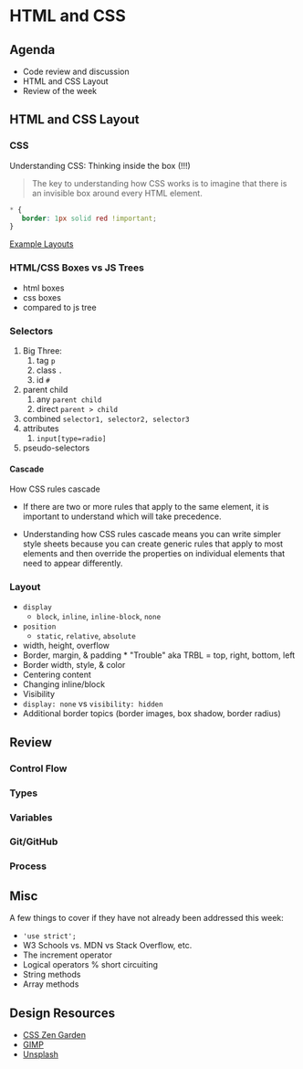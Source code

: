 # HTML and CSS

## Agenda

* Code review and discussion
* HTML and CSS Layout
* Review of the week

## HTML and CSS Layout

### CSS

Understanding CSS: Thinking inside the box (!!!)

> The key to understanding how CSS works is to imagine that there is an invisible box around every HTML element.

```css
* {
   border: 1px solid red !important;
}
```

[Example Layouts](https://www.pinterest.com/mitchellhudson/css-layout-challenges/)

### HTML/CSS Boxes vs JS Trees

* html boxes
* css boxes
* compared to js tree

### Selectors

1. Big Three:
    1. tag `p`
    1. class `.`
    1. id `#`
1. parent child
    1. any `parent child`
    1. direct `parent > child`
1. combined `selector1, selector2, selector3`
1. attributes
    1. `input[type=radio]`
1. pseudo-selectors

#### Cascade

How CSS rules cascade

* If there are two or more rules that apply to the same element, it is important to understand which will take precedence.  

* Understanding how CSS rules cascade means you can write simpler style sheets because you can create generic rules that apply to most elements and then override the properties on individual elements that need to appear differently.

### Layout

* `display`
    * `block`, `inline`, `inline-block`, `none`
* `position`
    * `static`, `relative`, `absolute`
* width, height, overflow
* Border, margin, & padding
        * "Trouble" aka TRBL = top, right, bottom, left
* Border width, style, & color
* Centering content
* Changing inline/block
* Visibility
* `display: none` vs `visibility: hidden`
* Additional border topics (border images, box shadow, border radius)

## Review

### Control Flow

### Types

### Variables

### Git/GitHub

### Process

## Misc

A few things to cover if they have not already been addressed this week:

* `'use strict';`
* W3 Schools vs. MDN vs Stack Overflow, etc.
* The increment operator
* Logical operators % short circuiting
* String methods
* Array methods

## Design Resources

* [CSS Zen Garden](http://www.csszengarden.com/)
* [GIMP](https://www.gimp.org/)
* [Unsplash](https://unsplash.com/)